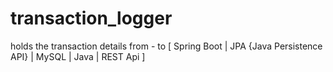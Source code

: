 # transaction_logger
holds the transaction details from - to [ Spring Boot | JPA {Java Persistence API} | MySQL | Java | REST Api ]
